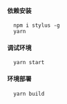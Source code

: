 #### 依赖安装
```
  npm i stylus -g
  yarn
```
#### 调试环境
```
  yarn start
```
#### 环境部署
```
  yarn build
```